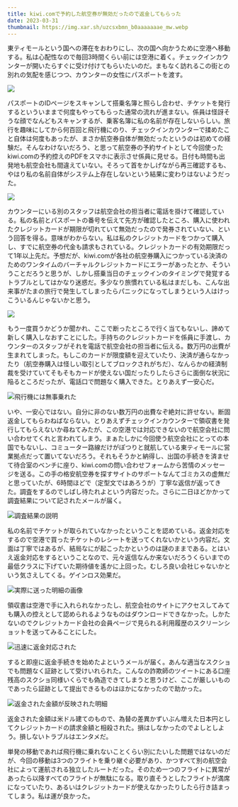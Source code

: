```yaml
---
title: kiwi.comで予約した航空券が無効だったので返金してもらった
date: 2023-03-31
thumbnail: https://img.xar.sh/uzcsxbmn_b0aaaaaaae_mw.webp
---
```


東ティモールという国への滞在をおわりにし、次の国へ向かうために空港へ移動する。私は心配性なので毎回3時間くらい前には空港に着く。チェックインカウンターが開いたらすぐに受け付けてもらいたいのだ。まもなく訪れるこの街との別れの気配を感じつつ、カウンターの女性にパスポートを渡す。

![](https://img.xar.sh/c8b030be2c3e2cb3d9f99e78eddf4299bdead91c5fb0b937068d99ca1f09aa3f.webp)

パスポートのIDページをスキャンして搭乗名簿と照らし合わせ、チケットを発行するといういままで何度もやってもらった通常の流れが進まない。係員は怪訝そうな顔でなんどもスキャンするが、乗客名簿に私の名前が存在しないらしい。旅行を趣味にしてから何百回と飛行機にのり、チェックインカウンターで揉めたこと自体は何度もあったが、まさか航空券自体が無効だったというのは初めての経験だ。そんなわけないだろう、と思って航空券の予約サイトとして今回使ったkiwi.comの予約控えのPDFをスマホに表示させ係員に見せる。日付も時間も出発地も航空会社も間違えていない。そろって首をかしげながら再三確認するも、やはり私の名前自体がシステム上存在しないという結果に変わりはないようだった。

![](https://img.xar.sh/d273cffb98e12dd96f4f8a36342f36539b1c46f85db6b3763f7c0e03b6b85dcd.webp)

カウンターにいる別のスタッフは航空会社の担当者に電話を掛けて確認している。私の名前とパスポートの番号を伝えて先方が確認したところ、購入に使われたクレジットカードが期限が切れていて無効だったので発券されていない、という回答を得る。意味がわからない。私は私のクレジットカードをつかって購入し、すでに航空券の代金も請求もされている。クレジットカードの有効期限だって1年以上先だ。予想だが、kiwi.comが各社の航空券購入につかっている決済のためのワンタイムのバーチャルクレジットカードにエラーがあったとか、そういうことだろうと思うが、しかし搭乗当日のチェックインのタイミングで発覚するトラブルとしてはかなり迷惑だ。多少なり旅慣れている私はまだしも、こんな出来事がたまの旅行で発生してしまったらパニックになってしまうという人はけっこういるんじゃないかと思う。

![](https://img.xar.sh/52682e312e01876b691ac861bbf33e306b128dd1df0f9a3c883162ac3cb71687.webp)

もう一度買うかどうか聞かれ、ここで断ったところで行く当てもないし、諦めて新しく購入しなおすことにした。手持ちのクレジットカードを係員に手渡し、カウンターのスタッフがそれを電話で航空会社の担当者に伝える。数万円の出費が生まれてしまった。もしこのカードが限度額を迎えていたり、決済が通らなかったり（航空券購入は怪しい取引としてブロックされがちだ）、なんらかの経済制裁を受けていてそもそもカードが使えない国だったりしたらさらに面倒な状況に陥るところだったが、電話口で問題なく購入できた。とりあえず一安心だ。

![飛行機には無事乗れた](https://img.xar.sh/bdc7d9526697991b5f4d013a4bc83a0da3e4ceac2f4ffecd00030ac79eb5936f.webp)

いや、一安心ではない。自分に非のない数万円の出費なぞ絶対に許せない。断固返金してもらわねばならない。とりあえずチェックインカウンターで領収書を発行してもらえないか尋ねてみたが、この空港では対応できないので航空会社に問い合わせてくれと言われてしまう。まぁたしかに今回使う航空会社にとっての本国でもないし、コミューター路線だけがぽつりと就航している東ティモールに営業拠点だって置いてないだろう。それもそうかと納得し、出国の手続きを済ませて待合室のベンチに座り、kiwi.comの問い合わせフォームから苦情のメッセージを送る。この手の格安航空券を探すサイトのサポートなんてゴミカスの虚無だと思っていたが、6時間ほどで（定型文ではあろうが）丁寧な返信が返ってきた。調査をするのでしばし待たれよという内容だった。さらに二日ほどかかって調査結果について記されたメールが届く。

![調査結果の説明](https://img.xar.sh/99d5a22a1f4aec1060bdd783bb77e9750559e25d9146ed5adb621c6935a0e520.webp)

私の名前でチケットが取られていなかったということを認めている。返金対応をするので空港で買ったチケットのレシートを送ってくれないかという内容だ。文面は丁寧ではあるが、結局なにが起こったかというのは謎のままである。とはいえ返金対応をするということなので、元々返信なんか来ないだろうくらいまでの最低クラスに下げていた期待値を遙かに上回った。むしろ良い会社じゃないかという気さえしてくる。ゲインロス効果だ。

![実際に送った明細の画像](https://img.xar.sh/320d156968bd75f627986701effaf44d7e478cace05a895a308007204bcd8f33.webp)

領収書は空港で手に入れられなかったし、航空会社のサイトにアクセスしてみても購入の控えとして認められるようなものはダウンロードできなかった。しかたないのでクレジットカード会社の会員ページで見られる利用履歴のスクリーンショットを送ってみることにした。

![迅速に返金対応された](https://img.xar.sh/92930d977817f8e84b9a1f6bd3f9f38f6700e8263aae3abf17d0f352ee3d3b24.webp)

すると即座に返金手続きを始めたよというメールが届く。あんな適当なスクショでも問題なく証跡として受けいれられた。こんなの詐欺師のツイートにある口座残高のスクショ同様いくらでも偽造できてしまうと思うけど、ここが厳しいものであったら証跡として提出できるものはほかになかったので助かった。

![返金された金額が反映された明細](https://img.xar.sh/d443921efda31e4ddc9e92228f5067f85dc0a762bb1e426ee02454b766f96c3d.webp)

返金された金額は米ドル建てのもので、為替の差異かずいぶん増えた日本円としてクレジットカードの請求金額と相殺された。損はしなかったのでよしとしよう。損しないトラブルはエンタメだ。

単発の移動であれば飛行機に乗れないことくらい別にたいした問題ではないのだが、今回の移動は3つのフライトを乗り継ぐ必要があり、かつすべて別の航空会社によって運航される独立したルートだった。そのため一つのフライトに異常があったら以降すべてのフライトが無駄になる。取り直そうとしたフライトが満席になっていたり、あるいはクレジットカードが使えなかったりしたら行き詰まってしまう。私は運が良かった。
